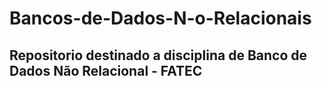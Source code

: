 # Bancos-de-Dados-N-o-Relacionais

## Repositorio destinado a disciplina de Banco de Dados Não Relacional - FATEC
